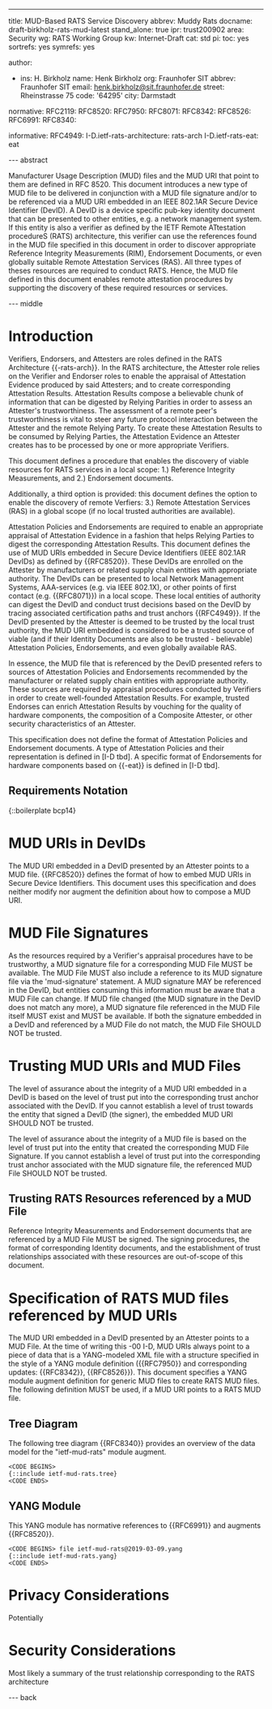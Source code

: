 ---
title: MUD-Based RATS Service Discovery
abbrev: Muddy Rats
docname: draft-birkholz-rats-mud-latest
stand_alone: true
ipr: trust200902
area: Security
wg: RATS Working Group
kw: Internet-Draft
cat: std
pi:
  toc: yes
  sortrefs: yes
  symrefs: yes

author:
- ins: H. Birkholz
  name: Henk Birkholz
  org: Fraunhofer SIT
  abbrev: Fraunhofer SIT
  email: henk.birkholz@sit.fraunhofer.de
  street: Rheinstrasse 75
  code: '64295'
  city: Darmstadt

normative:
  RFC2119:
  RFC8520:
  RFC7950:
  RFC8071:
  RFC8342:
  RFC8526:
  RFC6991:
  RFC8340:

informative:
  RFC4949:
  I-D.ietf-rats-architecture: rats-arch
  I-D.ietf-rats-eat: eat

--- abstract

Manufacturer Usage Description (MUD) files and the MUD URI that point to them are defined in RFC 8520. This document introduces a new type of MUD file to be delivered in conjunction with a MUD file signature and/or to be referenced via a MUD URI embedded in an IEEE 802.1AR Secure Device Identifier (DevID). A DevID is a device specific pub-key identity document that can be presented to other entities, e.g. a network management system. If this entity is also a verifier as defined by the IETF Remote ATtestation procedureS (RATS) architecture, this verifier can use the references found in the MUD file specified in this document in order to discover appropriate Reference Integrity Measurements (RIM), Endorsement Documents, or even globally suitable Remote Attestation Services (RAS). All three types of theses resources are required to conduct RATS. Hence, the MUD file defined in this document enables remote attestation procedures by supporting the discovery of these required resources or services.

--- middle

# Introduction

Verifiers, Endorsers, and Attesters are roles defined in the RATS Architecture {{-rats-arch}}. In the RATS architecture, the Attester role relies on the Verifier and Endorser roles to enable the appraisal of Attestation Evidence produced by said Attesters; and to create corresponding Attestation Results. Attestation Results compose a believable chunk of information that can be digested by Relying Parities in order to assess an Attester's trustworthiness. The assessment of a remote peer's trustworthiness is vital to steer any future protocol interaction between the Attester and the remote Relying Party. To create these Attestation Results to be consumed by Relying Parties, the Attestation Evidence an Attester creates has to be processed by one or more appropriate Verifiers.

This document defines a procedure that enables the discovery of viable resources for RATS services in a local scope:
1.) Reference Integrity Measurements, and
2.) Endorsement documents.

Additionally, a third option is provided: this document defines the option to enable the discovery of remote Verfiers:
3.) Remote Attestation Services (RAS) in a global scope (if no local trusted authorities are available).

Attestation Policies and Endorsements are required to enable an appropriate appraisal of Attestation Evidence in a fashion that helps Relying Parties to digest the corresponding Attestation Results. This document defines the use of MUD URIs embedded in Secure Device Identifiers (IEEE 802.1AR DevIDs) as defined by {{RFC8520}}. These DevIDs are enrolled on the Attester by manufacturers or related supply chain entities with appropriate authority. The DevIDs can be presented to local Network Management Systems, AAA-services (e.g. via IEEE 802.1X), or other points of first contact (e.g. {{RFC8071}}) in a local scope. These local entities of authority can digest the DevID and conduct trust decisions based on the DevID by tracing associated certification paths and trust anchors {{RFC4949}}. If the DevID presented by the Attester is deemed to be trusted by the local trust authority, the MUD URI embedded is considered to be a trusted source of viable (and if their Identity Documents are also to be trusted - believable) Attestation Policies, Endorsements, and even globally available RAS.

In essence, the MUD file that is referenced by the DevID presented refers to sources of Attestation Policies and Endorsements recommended by the manufacturer or related supply chain entities with appropriate authority. These sources are required by appraisal procedures conducted by Verifiers in order to create well-founded Attestation Results. For example, trusted Endorses can enrich Attestation Results by vouching for the quality of hardware components, the composition of a Composite Attester, or other security characteristics of an Attester.

This specification does not define the format of Attestation Policies and Endorsement documents. A type of Attestation Policies and their representation is defined in [I-D tbd]. A specific format of Endorsements for hardware components based on {{-eat}} is defined in [I-D tbd].

## Requirements Notation

{::boilerplate bcp14}

# MUD URIs in DevIDs

The MUD URI embedded in a DevID presented by an Attester points to a MUD file. {{RFC8520}} defines the format of how to embed MUD URIs in Secure Device Identifiers. This document uses this specification and does neither modify nor augment the definition about how to compose a MUD URI.

# MUD File Signatures

As the resources required by a Verifier's appraisal procedures have to be trustworthy, a MUD signature file for a corresponding MUD File MUST be available. The MUD File MUST also include a reference to its MUD signature file via the 'mud-signature' statement. A MUD signature MAY be referenced in the DevID, but entities consuming this information must be aware that a MUD File can change. If MUD file changed (the MUD signature in the DevID does not match any more), a MUD signature file referenced in the MUD File itself MUST exist and MUST be available. If both the signature embedded in a DevID and referenced by a MUD File do not match, the MUD File SHOULD NOT be trusted.

# Trusting MUD URIs and MUD Files

The level of assurance about the integrity of a MUD URI embedded in a DevID is based on the level of trust put into the corresponding trust anchor associated with the DevID. If you cannot establish a level of trust towards the entity that signed a DevID (the signer), the embedded MUD URI SHOULD NOT be trusted.

The level of assurance about the integrity of a MUD file is based on the level of trust put into the entity that created the corresponding MUD File Signature. If you cannot establish a level of trust put into the corresponding trust anchor associated with the MUD signature file, the referenced MUD File SHOULD NOT be trusted.

## Trusting RATS Resources referenced by a MUD File

Reference Integrity Measurements and Endorsement documents that are referenced by a MUD File MUST be signed. The signing procedures, the format of corresponding Identity documents, and the establishment of trust relationships associated with these resources are out-of-scope of this document.

# Specification of RATS MUD files referenced by MUD URIs

The MUD URI embedded in a DevID presented by an Attester points to a MUD File.
At the time of writing this -00 I-D, MUD URIs always point to a piece of data that is a YANG-modeled XML file with a structure specified in the style of a YANG module definition ({{RFC7950}} and corresponding updates: {{RFC8342}}, {{RFC8526}}). This document specifies a YANG module augment definition for generic MUD files to create RATS MUD files. The following definition MUST be used, if a MUD URI points to a RATS MUD file.

## Tree Diagram

The following tree diagram {{RFC8340}} provides an overview of the data model for the "ietf-mud-rats" module augment.

~~~~
<CODE BEGINS>
{::include ietf-mud-rats.tree}
<CODE ENDS>
~~~~

## YANG Module

This YANG module has normative references to {{RFC6991}} and augments {{RFC8520}}.

~~~~ YANG
<CODE BEGINS> file ietf-mud-rats@2019-03-09.yang
{::include ietf-mud-rats.yang}
<CODE ENDS>
~~~~

# Privacy Considerations

Potentially

# Security Considerations

Most likely a summary of the trust relationship corresponding to the RATS architecture

--- back
